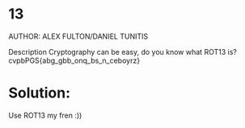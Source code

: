 # 13
AUTHOR: ALEX FULTON/DANIEL TUNITIS

Description
Cryptography can be easy, do you know what ROT13 is? cvpbPGS{abg_gbb_onq_bs_n_ceboyrz}

# Solution:
Use ROT13 my fren :))
